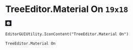 # TreeEditor.Material On `19x18`
<img src="/img/TreeEditor.Material%20On.png" width=19 height=18>

``` CSharp
EditorGUIUtility.IconContent("TreeEditor.Material On")
```
```
TreeEditor.Material On
```
